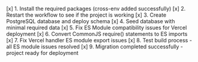 [x] 1. Install the required packages (cross-env added successfully)
[x] 2. Restart the workflow to see if the project is working
[x] 3. Create PostgreSQL database and deploy schema
[x] 4. Seed database with minimal required data
[x] 5. Fix ES Module compatibility issues for Vercel deployment
[x] 6. Convert CommonJS require() statements to ES imports
[x] 7. Fix Vercel handler ES module export issues
[x] 8. Test build process - all ES module issues resolved
[x] 9. Migration completed successfully - project ready for deployment